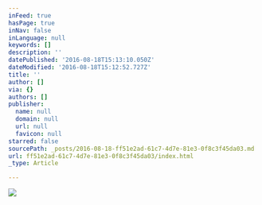 ```yaml
---
inFeed: true
hasPage: true
inNav: false
inLanguage: null
keywords: []
description: ''
datePublished: '2016-08-18T15:13:10.050Z'
dateModified: '2016-08-18T15:12:52.727Z'
title: ''
author: []
via: {}
authors: []
publisher:
  name: null
  domain: null
  url: null
  favicon: null
starred: false
sourcePath: _posts/2016-08-18-ff51e2ad-61c7-4d7e-81e3-0f8c3f45da03.md
url: ff51e2ad-61c7-4d7e-81e3-0f8c3f45da03/index.html
_type: Article

---
```

![](https://the-grid-user-content.s3-us-west-2.amazonaws.com/9ce6d177-54d0-4c8b-95fb-481f88f88a6a.jpg)